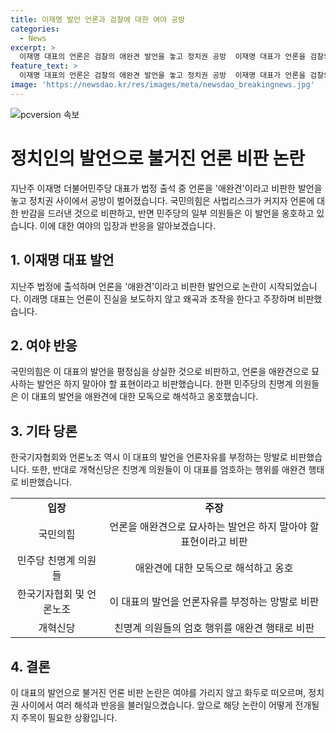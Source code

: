 ```yaml
---
title: 이재명 발언 언론과 검찰에 대한 여야 공방
categories:
  - News
excerpt: >
  이재명 대표의 언론은 검찰의 애완견 발언을 놓고 정치권 공방  이재명 대표가 언론을 검찰의 애완견으로 비판한 발언으로 여야 간 공방이 벌어졌다. 국민의힘은 이 대표의 발언을 사법리스크와 연결시켜 비판하고, 민주당 친명계 의원들은 옹호했다. 여야를 넘어 언론계와의 갈등이 고조되며 국내외에서 주목받고 있다.
feature_text: >
  이재명 대표의 언론은 검찰의 애완견 발언을 놓고 정치권 공방  이재명 대표가 언론을 검찰의 애완견으로 비판한 발언으로 여야 간 공방이 벌어졌다. 국민의힘은 이 대표의 발언을 사법리스크와 연결시켜 비판하고, 민주당 친명계 의원들은 옹호했다. 여야를 넘어 언론계와의 갈등이 고조되며 국내외에서 주목받고 있다.
image: 'https://newsdao.kr/res/images/meta/newsdao_breakingnews.jpg'
---
```


<p><img src="https://newsdao.kr/res/images/meta/newsdao_breakingnews.jpg" alt="pcversion 속보" /></p>

<h1>정치인의 발언으로 불거진 언론 비판 논란</h1> 

<p data-ke-size="size16">지난주 이재명 더불어민주당 대표가 법정 출석 중 언론을 '애완견'이라고 비판한 발언을 놓고 정치권 사이에서 공방이 벌어졌습니다. 국민의힘은 사법리스크가 커지자 언론에 대한 반감을 드러낸 것으로 비판하고, 반면 민주당의 일부 의원들은 이 발언을 옹호하고 있습니다. 이에 대한 여야의 입장과 반응을 알아보겠습니다.</p>

<h2>1. 이재명 대표 발언</h2>

<p data-ke-size="size16">지난주 법정에 출석하며 언론을 '애완견'이라고 비판한 발언으로 논란이 시작되었습니다. 이래명 대표는 언론이 진실을 보도하지 않고 왜곡과 조작을 한다고 주장하며 비판했습니다.</p>

<h2>2. 여야 반응</h2>

<p data-ke-size="size16">국민의힘은 이 대표의 발언을 평정심을 상실한 것으로 비판하고, 언론을 애완견으로 묘사하는 발언은 하지 말아야 할 표현이라고 비판했습니다. 한편 민주당의 친명계 의원들은 이 대표의 발언을 애완견에 대한 모독으로 해석하고 옹호했습니다.</p>

<h2>3. 기타 당론</h2>

<p data-ke-size="size16">한국기자협회와 언론노조 역시 이 대표의 발언을 언론자유를 부정하는 망발로 비판했습니다. 또한, 반대로 개혁신당은 친명계 의원들이 이 대표를 엄호하는 행위를 애완견 행태로 비판했습니다.</p>

<p><table>
    <tbody>
      <tr>
        <td style="text-align: center; height: 17px;"><b>입장</b></td>
        <td style="text-align: center; height: 17px;"><b>주장</b></td>
      </tr>
      <tr>
        <td style="text-align: center; height: 17px;">국민의힘</td>
        <td style="text-align: center; height: 17px;">언론을 애완견으로 묘사하는 발언은 하지 말아야 할 표현이라고 비판</td>
      </tr>
      <tr>
        <td style="text-align: center; height: 17px;">민주당 친명계 의원들</td>
        <td style="text-align: center; height: 17px;">애완견에 대한 모독으로 해석하고 옹호</td>
      </tr>
      <tr>
        <td style="text-align: center; height: 17px;">한국기자협회 및 언론노조</td>
        <td style="text-align: center; height: 17px;">이 대표의 발언을 언론자유를 부정하는 망발로 비판</td>
      </tr>
      <tr>
        <td style="text-align: center; height: 17px;">개혁신당</td>
        <td style="text-align: center; height: 17px;">친명계 의원들의 엄호 행위를 애완견 행태로 비판</td>
      </tr>
    </tbody>
  </table></p>

<h2>4. 결론</h2>

<p data-ke-size="size16">이 대표의 발언으로 불거진 언론 비판 논란은 여야를 가리지 않고 화두로 떠오르며, 정치권 사이에서 여러 해석과 반응을 불러일으켰습니다. 앞으로 해당 논란이 어떻게 전개될지 주목이 필요한 상황입니다.</p>

